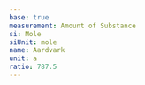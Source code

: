 ```yaml
---
base: true
measurement: Amount of Substance
si: Mole
siUnit: mole
name: Aardvark
unit: a
ratio: 787.5
---
```

